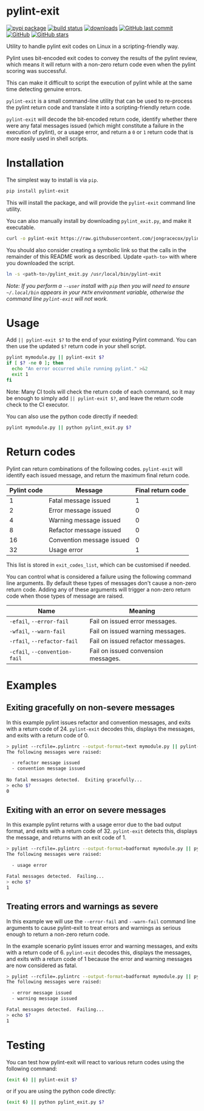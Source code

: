 # pylint-exit

[![pypi package](https://badge.fury.io/py/pylint-exit.svg)](https://pypi.org/project/pylint-exit)
[![build status](https://api.travis-ci.org/jongracecox/pylint-exit.svg?branch=master)](https://travis-ci.org/jongracecox/pylint-exit)
[![downloads](https://img.shields.io/pypi/dm/pylint-exit.svg)](https://pypistats.org/packages/pylint-exit)
[![GitHub last commit](https://img.shields.io/github/last-commit/jongracecox/pylint-exit.svg)](https://github.com/jongracecox/pylint-exit/commits/master)
[![GitHub](https://img.shields.io/github/license/jongracecox/pylint-exit.svg)](https://github.com/jongracecox/pylint-exit/blob/master/LICENSE)
[![GitHub stars](https://img.shields.io/github/stars/jongracecox/pylint-exit.svg?style=social)](https://github.com/jongracecox/pylint-exit/stargazers)

Utility to handle pylint exit codes on Linux in a scripting-friendly way.

Pylint uses bit-encoded exit codes to convey the results of the pylint review,
which means it will return with a non-zero return code even when the
pylint scoring was successful.

This can make it difficult to script the execution of pylint while at the same time
detecting genuine errors.

`pylint-exit` is a small command-line utility that can be used to re-process
the pylint return code and translate it into a scripting-friendly return code.

`pylint-exit` will decode the bit-encoded return code, identify whether there were
any fatal messages issued (which might constitute a failure in the execution of
pylint), or a usage error, and return a `0` or `1` return code that is more easily
used in shell scripts.

# Installation

The simplest way to install is via `pip`.

```bash
pip install pylint-exit
```

This will install the package, and will provide the `pylint-exit` command line utility.

You can also manually install by downloading `pylint_exit.py`, and make it executable.

```bash
curl -o pylint-exit https://raw.githubusercontent.com/jongracecox/pylint-exit/master/pylint_exit.py && chmod +x pylint_exit.py
```

You should also consider creating a symbolic link so that the calls in the remainder of this
README work as described.  Update `<path-to>` with where you downloaded the script.

```bash
ln -s <path-to>/pylint_exit.py /usr/local/bin/pylint-exit
```

*Note: If you perform a `--user` install with `pip` then you will need to ensure `~/.local/bin` appears in your `PATH`
environment variable, otherwise the command line `pylint-exit` will not work.* 

# Usage
Add `|| pylint-exit $?` to the end of your existing Pylint command.  You can then
use the updated `$?` return code in your shell script.

```bash
pylint mymodule.py || pylint-exit $?
if [ $? -ne 0 ]; then
  echo "An error occurred while running pylint." >&2
  exit 1
fi
```

Note: Many CI tools will check the return code of each command, so it may be enough to
simply add `|| pylint-exit $?`, and leave the return code check to the CI executor.

You can also use the python code directly if needed:

```bash
pylint mymodule.py || python pylint_exit.py $?
```

# Return codes
Pylint can return combinations of the following codes.  `pylint-exit` will identify each
issued message, and return the maximum final return code.

| Pylint code | Message | Final return code |
| ----------- | ------- | ----------------- |
| 1  | Fatal message issued | 1 |
| 2  | Error message issued | 0 |
| 4  | Warning message issued | 0 |
| 8  | Refactor message issued | 0 |
| 16 | Convention message issued | 0 |
| 32 | Usage error | 1 |

This list is stored in `exit_codes_list`, which can be customised if needed.

You can control what is considered a failure using the following command line arguments.
By default these types of messages don't cause a non-zero return code. Adding
any of these arguments will trigger a non-zero return code when those types of
message are raised. 

| Name | Meaning |
| ---- | ------- |
| `-efail`, `--error-fail` | Fail on issued error messages. |
| `-wfail`, `--warn-fail` | Fail on issued warning messages. |
| `-rfail`, `--refactor-fail` | Fail on issued refactor messages. |
| `-cfail`, `--convention-fail` | Fail on issued convension messages. |

# Examples

## Exiting gracefully on non-severe messages
In this example pylint issues refactor and convention messages, and exits with a
return code of 24.  `pylint-exit` decodes this, displays the messages, and exits
with a return code of 0.

```bash
> pylint --rcfile=.pylintrc --output-format=text mymodule.py || pylint-exit $?
The following messages were raised:

  - refactor message issued
  - convention message issued
 
No fatal messages detected.  Exiting gracefully...
> echo $?
0
```

## Exiting with an error on severe messages
In this example pylint returns with a usage error due to the bad output format, and
exits with a return code of 32.  `pylint-exit` detects this, displays the message, and
returns with an exit code of 1.

```bash
> pylint --rcfile=.pylintrc --output-format=badformat mymodule.py || pylint-exit $?
The following messages were raised:

  - usage error

Fatal messages detected.  Failing...
> echo $?
1
```

## Treating errors and warnings as severe
In this example we will use the `--error-fail` and `--warn-fail` command line arguments
to cause pylint-exit to treat errors and warnings as serious enough to return a non-zero
return code.

In the example scenario pylint issues error and warning messages, and exits with a
return code of 6.  `pylint-exit` decodes this, displays the messages, and exits
with a return code of 1 because the error and warning messages are now considered as
fatal.


```bash
> pylint --rcfile=.pylintrc --output-format=badformat mymodule.py || pylint-exit $?
The following messages were raised:

  - error message issued
  - warning message issued

Fatal messages detected.  Failing...
> echo $?
1

```

# Testing

You can test how pylint-exit will react to various return codes using the following command:

```bash
(exit 6) || pylint-exit $?
```

or if you are using the python code directly:

```bash
(exit 6) || python pylint_exit.py $?
```
